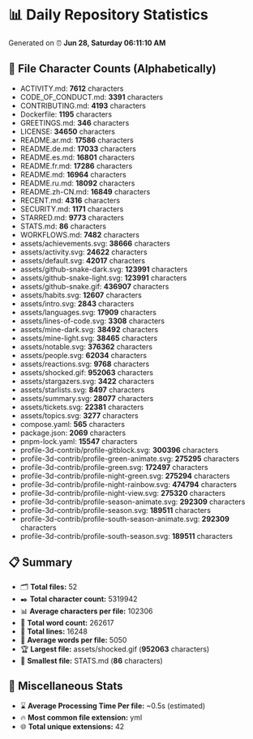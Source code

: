# 📊 Daily Repository Statistics
Generated on ⏰ **Jun 28, Saturday 06:11:10 AM**

## 📂 File Character Counts (Alphabetically)
- ACTIVITY.md: **7612** characters
- CODE_OF_CONDUCT.md: **3391** characters
- CONTRIBUTING.md: **4193** characters
- Dockerfile: **1195** characters
- GREETINGS.md: **346** characters
- LICENSE: **34650** characters
- README.ar.md: **17586** characters
- README.de.md: **17033** characters
- README.es.md: **16801** characters
- README.fr.md: **17286** characters
- README.md: **16964** characters
- README.ru.md: **18092** characters
- README.zh-CN.md: **16849** characters
- RECENT.md: **4316** characters
- SECURITY.md: **1171** characters
- STARRED.md: **9773** characters
- STATS.md: **86** characters
- WORKFLOWS.md: **7482** characters
- assets/achievements.svg: **38666** characters
- assets/activity.svg: **24622** characters
- assets/default.svg: **42017** characters
- assets/github-snake-dark.svg: **123991** characters
- assets/github-snake-light.svg: **123991** characters
- assets/github-snake.gif: **436907** characters
- assets/habits.svg: **12607** characters
- assets/intro.svg: **2843** characters
- assets/languages.svg: **17909** characters
- assets/lines-of-code.svg: **3308** characters
- assets/mine-dark.svg: **38492** characters
- assets/mine-light.svg: **38465** characters
- assets/notable.svg: **376362** characters
- assets/people.svg: **62034** characters
- assets/reactions.svg: **9768** characters
- assets/shocked.gif: **952063** characters
- assets/stargazers.svg: **3422** characters
- assets/starlists.svg: **8497** characters
- assets/summary.svg: **28077** characters
- assets/tickets.svg: **22381** characters
- assets/topics.svg: **3277** characters
- compose.yaml: **565** characters
- package.json: **2069** characters
- pnpm-lock.yaml: **15547** characters
- profile-3d-contrib/profile-gitblock.svg: **300396** characters
- profile-3d-contrib/profile-green-animate.svg: **275295** characters
- profile-3d-contrib/profile-green.svg: **172497** characters
- profile-3d-contrib/profile-night-green.svg: **275294** characters
- profile-3d-contrib/profile-night-rainbow.svg: **474794** characters
- profile-3d-contrib/profile-night-view.svg: **275320** characters
- profile-3d-contrib/profile-season-animate.svg: **292309** characters
- profile-3d-contrib/profile-season.svg: **189511** characters
- profile-3d-contrib/profile-south-season-animate.svg: **292309** characters
- profile-3d-contrib/profile-south-season.svg: **189511** characters

## 📋 Summary
- 🗂️ **Total files:** 52
- ✒️ **Total character count:** 5319942
- 📊 **Average characters per file:** 102306
- 📝 **Total word count:** 262617
- 🧾 **Total lines:** 16248
- 📐 **Average words per file:** 5050
- 🏆 **Largest file:** assets/shocked.gif (**952063** characters)
- 🥉 **Smallest file:** STATS.md (**86** characters)

## 🌟 Miscellaneous Stats
- ⌛ **Average Processing Time Per file:** ~0.5s (estimated)
- 🔥 **Most common file extension:** yml
- 🌐 **Total unique extensions:** 42
